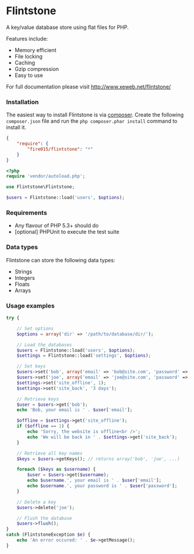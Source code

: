 Flintstone
==========

A key/value database store using flat files for PHP.

Features include:

* Memory efficient
* File locking
* Caching
* Gzip compression
* Easy to use

For full documentation please visit http://www.xeweb.net/flintstone/

### Installation

The easiest way to install Flintstone is via [composer](http://getcomposer.org/). Create the following `composer.json` file and run the `php composer.phar install` command to install it.

```json
{
    "require": {
        "fire015/flintstone": "*"
    }
}
```

```php
<?php
require 'vendor/autoload.php';

use Flintstone\Flintstone;

$users = Flintstone::load('users', $options);
```

### Requirements

- Any flavour of PHP 5.3+ should do
- [optional] PHPUnit to execute the test suite

### Data types

Flintstone can store the following data types:

* Strings
* Integers
* Floats
* Arrays

### Usage examples

```php
try {

	// Set options
	$options = array('dir' => '/path/to/database/dir/');

	// Load the databases
	$users = Flintstone::load('users', $options);
	$settings = Flintstone::load('settings', $options);

	// Set keys
	$users->set('bob', array('email' => 'bob@site.com', 'password' => '123456'));
	$users->set('joe', array('email' => 'joe@site.com', 'password' => 'test'));
	$settings->set('site_offline', 1);
	$settings->set('site_back', '3 days');

	// Retrieve keys
	$user = $users->get('bob');
	echo 'Bob, your email is ' . $user['email'];

	$offline = $settings->get('site_offline');
	if ($offline == 1) {
		echo 'Sorry, the website is offline<br />';
		echo 'We will be back in ' . $settings->get('site_back');
	}

	// Retrieve all key names
	$keys = $users->getKeys(); // returns array('bob', 'joe', ...)

	foreach ($keys as $username) {
		$user = $users->get($username);
		echo $username.', your email is ' . $user['email'];
		echo $username.', your password is ' . $user['password'];
	}

	// Delete a key
	$users->delete('joe');

	// Flush the database
	$users->flush();
}
catch (FlintstoneException $e) {
	echo 'An error occured: ' . $e->getMessage();
}
```